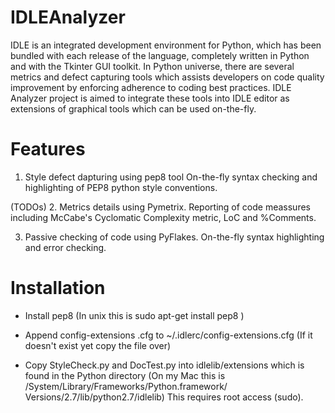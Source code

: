 IDLEAnalyzer
============

IDLE is an integrated development environment for Python, which has been bundled with each release of the language,
completely  written in Python and with the Tkinter GUI toolkit. In Python universe, there are  several metrics and 
defect capturing tools which assists developers on code quality improvement by enforcing adherence to coding best 
practices. IDLE Analyzer project is aimed to integrate these tools into IDLE editor as extensions of graphical tools 
which can be used on-the-fly.  

Features 
========

1. Style defect dapturing using pep8 tool
  On-the-fly syntax checking and highlighting of PEP8 python style conventions.

 (TODOs)
2. Metrics details using Pymetrix.
   Reporting of code meassures including McCabe's Cyclomatic Complexity metric, LoC and %Comments.

3. Passive checking of code using PyFlakes. 
  On-the-fly syntax highlighting and error checking.


Installation
============

- Install pep8 (In unix this is sudo apt-get install pep8 )

- Append config-extensions .cfg to ~/.idlerc/config-extensions.cfg
      (If it doesn't exist yet copy the file over)
    
- Copy StyleCheck.py and DocTest.py into idlelib/extensions
      which is found in the Python directory
      (On my Mac this is /System/Library/Frameworks/Python.framework/
                      Versions/2.7/lib/python2.7/idlelib)
      This requires root access (sudo). 


